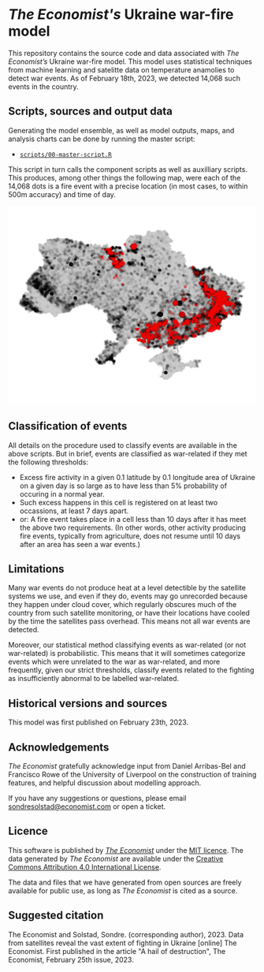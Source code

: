 # *The Economist's* Ukraine war-fire model

This repository contains the source code and data associated with *The Economist’s* Ukraine war-fire model. This model uses statistical techniques from machine learning and satelitte data on temperature anamolies to detect war events. As of February 18th, 2023, we detected 14,068 such events in the country.  

## Scripts, sources and output data

Generating the model ensemble, as well as model outputs, maps, and analysis charts can be done by running the master script: 

* [`scripts/00-master-script.R`](00-master-script.R)

This script in turn calls the component scripts as well as auxilliary scripts. This produces, among other things the following map, were each of the 14,068 dots is a fire event with a precise location (in most cases, to within 500m accuracy) and time of day.

![Chart of fire events assessed as war-related](plots/ukraine_fire_map.png)  

## Classification of events

All details on the procedure used to classify events are available in the above scripts. But in brief, events are classified as war-related if they met the following thresholds:
* Excess fire activity in a given 0.1 latitude by 0.1 longitude area of Ukraine on a given day is so large as to have less than 5% probability of occuring in a normal year.
* Such excess happens in this cell is registered on at least two occassions, at least 7 days apart.
* or: A fire event takes place in a cell less than 10 days after it has meet the above two requirements. (In other words, other activity producing fire events, typically from agriculture, does not resume until 10 days after an area has seen a war events.)

## Limitations

Many war events do not produce heat at a level detectible by the satellite systems we use, and even if they do, events may go unrecorded because they happen under cloud cover, which regularly obscures much of the country from such satellite monitoring, or have their locations have cooled by the time the satellites pass overhead. This means not all war events are detected. 

Moreover, our statistical method classifying events as war-related (or not war-related) is probabilistic. This means that it will sometimes categorize events which were unrelated to the war as war-related, and more frequently, given our strict thresholds, classify events related to the fighting as insufficiently abnormal to be labelled war-related. 

## Historical versions and sources
This model was first published on February 23th, 2023. 

## Acknowledgements

*The Economist* gratefully acknowledge input from Daniel Arribas-Bel and Francisco Rowe of the University of Liverpool on the construction of training features, and helpful discussion about modelling approach.

If you have any suggestions or questions, please email [sondresolstad@economist.com](mailto:sondresolstad@economist.com) or open a ticket.

## Licence

This software is published by [*The Economist*](https://www.economist.com) under the [MIT licence](https://opensource.org/licenses/MIT). The data generated by *The Economist* are available under the [Creative Commons Attribution 4.0 International License](https://creativecommons.org/licenses/by/4.0/).

The data and files that we have generated from open sources are freely available for public use, as long as *The Economist* is cited as a source.

## Suggested citation
The Economist and Solstad, Sondre. (corresponding author), 2023. Data from satellites reveal the vast extent of fighting in Ukraine [online] The Economist. First published in the article "A hail of destruction", The Economist, February 25th issue, 2023.
